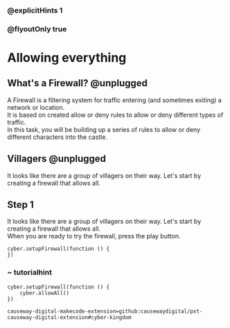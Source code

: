 ### @explicitHints 1
### @flyoutOnly true

# Allowing everything

## What's a Firewall? @unplugged
A Firewall is a filtering system for traffic entering (and sometimes exiting) a network or location.    
It is based on created allow or deny rules to allow or deny different types of traffic.   
In this task, you will be building up a series of rules to allow or deny different characters into the castle.

## Villagers @unplugged
It looks like there are a group of villagers on their way. Let's start by creating a firewall that allows all.   
## Step 1
It looks like there are a group of villagers on their way. Let's start by creating a firewall that allows all.   
When you are ready to try the firewall, press the play button.
```template
cyber.setupFirewall(function () {
})
```

### ~ tutorialhint
```blocks
cyber.setupFirewall(function () {
    cyber.allowAll()
})

```

```package
causeway-digital-makecode-extension=github:causewaydigital/pxt-causeway-digital-extension#cyber-kingdom
```
